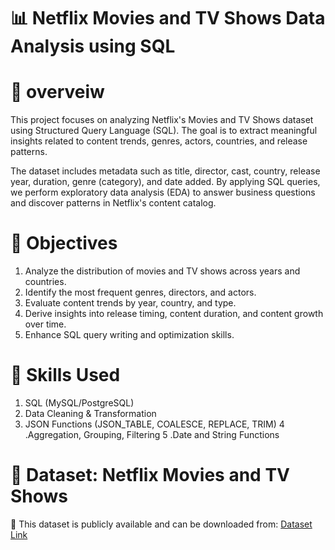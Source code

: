 # 📊 Netflix Movies and TV Shows Data Analysis using SQL 
# 📝 overveiw 
  This project focuses on analyzing Netflix's Movies and TV Shows dataset using Structured Query Language (SQL). The goal is to extract meaningful insights related to content trends, genres, actors, countries, and release patterns.

The dataset includes metadata such as title, director, cast, country, release year, duration, genre (category), and date added. By applying SQL queries, we perform exploratory data analysis (EDA) to answer business questions and discover patterns in Netflix's content catalog.

# 🎯 Objectives
  1. Analyze the distribution of movies and TV shows across years and countries.
  2. Identify the most frequent genres, directors, and actors.
  3. Evaluate content trends by year, country, and type.
  4. Derive insights into release timing, content duration, and content growth over time.
  5. Enhance SQL query writing and optimization skills.

# 🧠 Skills Used
1. SQL (MySQL/PostgreSQL)
2. Data Cleaning & Transformation
3. JSON Functions (JSON_TABLE, COALESCE, REPLACE, TRIM)
4 .Aggregation, Grouping, Filtering
5 .Date and String Functions

# 📁 Dataset: Netflix Movies and TV Shows
  📌  This dataset is publicly available and can be downloaded from:
  [Dataset Link](https://www.kaggle.com/datasets/shivamb/netflix-shows?resource=downloads)

